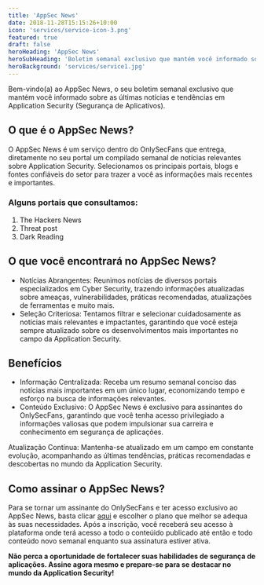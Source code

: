 ```yaml
---
title: 'AppSec News'
date: 2018-11-28T15:15:26+10:00
icon: 'services/service-icon-3.png'
featured: true
draft: false
heroHeading: 'AppSec News'
heroSubHeading: 'Boletim semanal exclusivo que mantém você informado sobre as últimas notícias e tendências em Application Security'
heroBackground: 'services/service1.jpg'
---
```


Bem-vindo(a) ao AppSec News, o seu boletim semanal exclusivo que mantém você informado sobre as últimas notícias e tendências em Application Security (Segurança de Aplicativos).

## O que é o AppSec News?

O AppSec News é um serviço dentro do OnlySecFans que entrega, diretamente no seu portal um compilado semanal de notícias relevantes sobre Application Security. Selecionamos os principais portais, blogs e fontes confiáveis do setor para trazer a você as informações mais recentes e importantes.

### Alguns portais que consultamos:

1. The Hackers News
2. Threat post
3. Dark Reading

## O que você encontrará no AppSec News?

- Notícias Abrangentes: Reunimos notícias de diversos portais especializados em Cyber Security, trazendo informações atualizadas sobre ameaças, vulnerabilidades, práticas recomendadas, atualizações de ferramentas e muito mais.
- Seleção Criteriosa: Tentamos filtrar e selecionar cuidadosamente as notícias mais relevantes e impactantes, garantindo que você esteja sempre atualizado sobre os desenvolvimentos mais importantes no campo da Application Security.

## Benefícios

- Informação Centralizada: Receba um resumo semanal conciso das notícias mais importantes em um único lugar, economizando tempo e esforço na busca de informações relevantes.
- Conteúdo Exclusivo: O AppSec News é exclusivo para assinantes do OnlySecFans, garantindo que você tenha acesso privilegiado a informações valiosas que podem impulsionar sua carreira e conhecimento em segurança de aplicações.

Atualização Contínua: Mantenha-se atualizado em um campo em constante evolução, acompanhando as últimas tendências, práticas recomendadas e descobertas no mundo da Application Security.

## Como assinar o AppSec News?

Para se tornar um assinante do OnlySecFans e ter acesso exclusivo ao AppSec News, basta clicar [aqui](https://pay.hotmart.com/P82624344I) e escolher o plano que melhor se adequa às suas necessidades. Após a inscrição, você receberá seu acesso à plataforma onde terá acesso a todo o conteúido publicado até então e todo conteúdo novo semanal enquanto sua assinatura estiver ativa.

**Não perca a oportunidade de fortalecer suas habilidades de segurança de aplicações. Assine agora mesmo e prepare-se para se destacar no mundo da Application Security!**